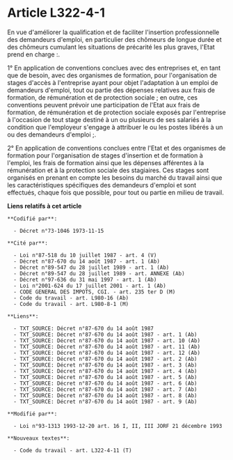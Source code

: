 # Article L322-4-1

En vue d'améliorer la qualification et de faciliter l'insertion professionnelle des demandeurs d'emploi, en particulier des
chômeurs de longue durée et des chômeurs cumulant les situations de précarité les plus graves, l'Etat prend en charge :.

1° En application de conventions conclues avec des entreprises et, en tant que de besoin, avec des organismes de formation,
pour l'organisation de stages d'accès à l'entreprise ayant pour objet l'adaptation à un emploi de demandeurs d'emploi, tout
ou partie des dépenses relatives aux frais de formation, de rémunération et de protection sociale ; en outre, ces conventions
peuvent prévoir une participation de l'Etat aux frais de formation, de rémunération et de protection sociale exposés par
l'entreprise à l'occasion de tout stage destiné à un ou plusieurs de ses salariés à la condition que l'employeur s'engage à
attribuer le ou les postes libérés à un ou des demandeurs d'emploi ;.

2° En application de conventions conclues entre l'Etat et des organismes de formation pour l'organisation de stages
d'insertion et de formation à l'emploi, les frais de formation ainsi que les dépenses afférentes à la rémunération et à la
protection sociale des stagiaires. Ces stages sont organisés en prenant en compte les besoins du marché du travail ainsi que
les caractéristiques spécifiques des demandeurs d'emploi et sont effectués, chaque fois que possible, pour tout ou partie en
milieu de travail.

**Liens relatifs à cet article**

	**Codifié par**:

	  - Décret n°73-1046 1973-11-15

	**Cité par**:

	  - Loi n°87-518 du 10 juillet 1987 - art. 4 (V)
	  - Décret n°87-670 du 14 août 1987 - art. 1 (Ab)
	  - Décret n°89-547 du 28 juillet 1989 - art. 1 (Ab)
	  - Décret n°89-547 du 28 juillet 1989 - art. ANNEXE (Ab)
	  - Décret n°97-636 du 31 mai 1997 - art. 1 (Ab)
	  - Loi n°2001-624 du 17 juillet 2001 - art. 1 (Ab)
	  - CODE GENERAL DES IMPOTS, CGI. - art. 235 ter D (M)
	  - Code du travail - art. L980-16 (Ab)
	  - Code du travail - art. L980-8-1 (M)

	**Liens**:

	  - TXT_SOURCE: Décret n°87-670 du 14 août 1987
	  - TXT_SOURCE: Décret n°87-670 du 14 août 1987 - art. 1 (Ab)
	  - TXT_SOURCE: Décret n°87-670 du 14 août 1987 - art. 10 (Ab)
	  - TXT_SOURCE: Décret n°87-670 du 14 août 1987 - art. 11 (Ab)
	  - TXT_SOURCE: Décret n°87-670 du 14 août 1987 - art. 12 (Ab)
	  - TXT_SOURCE: Décret n°87-670 du 14 août 1987 - art. 2 (Ab)
	  - TXT_SOURCE: Décret n°87-670 du 14 août 1987 - art. 3 (Ab)
	  - TXT_SOURCE: Décret n°87-670 du 14 août 1987 - art. 4 (Ab)
	  - TXT_SOURCE: Décret n°87-670 du 14 août 1987 - art. 5 (Ab)
	  - TXT_SOURCE: Décret n°87-670 du 14 août 1987 - art. 6 (Ab)
	  - TXT_SOURCE: Décret n°87-670 du 14 août 1987 - art. 7 (Ab)
	  - TXT_SOURCE: Décret n°87-670 du 14 août 1987 - art. 8 (Ab)
	  - TXT_SOURCE: Décret n°87-670 du 14 août 1987 - art. 9 (Ab)

	**Modifié par**:

	  - Loi n°93-1313 1993-12-20 art. 16 I, II, III JORF 21 décembre 1993

	**Nouveaux textes**:

	  - Code du travail - art. L322-4-11 (T)

